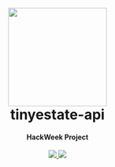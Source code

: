 
<h1 align="center">
  <br>
  <a href="https://cl.ly/53822b68f8f9" target="_blank"><img src="https://d2ddoduugvun08.cloudfront.net/items/2l0p111f283K462b1Z37/Screen%20Shot%202019-01-28%20at%203.14.22%20PM.png"  width="200"/>
  </a>

  <br>
  tinyestate-api
  <br>
</h1>

<h4 align="center">HackWeek Project</h4>

<p align="center">
  <a href="https://saythanks.io/to/pragmaticivan">
      <img src="https://img.shields.io/badge/SayThanks.io-%E2%98%BC-1EAEDB.svg">
  </a>
  <a href="https://www.paypal.me/pragmaticivan">
    <img src="https://img.shields.io/badge/$-donate-ff69b4.svg?maxAge=2592000&amp;style=flat">
  </a>
</p>
